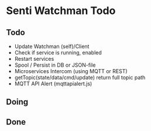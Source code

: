 # Senti Watchman Todo

## Todo
- Update Watchman (self)/Client
- Check if service is running, enabled
- Restart services
- Spool / Persist in DB or JSON-file
- Microservices Intercom (using MQTT or REST)
- getTopic(state/data/cmd/update) return full topic path
- MQTT API Alert (mqttapialert.js)


## Doing


## Done
